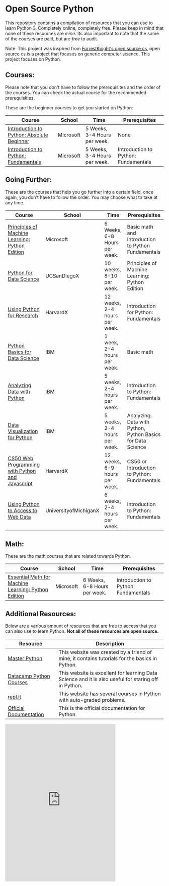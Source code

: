 ﻿# Open Source Python
This repository contains a compilation of resources that you can use to learn Python 3. Completely online, completely free. Please keep in mind that none of these resources are *mine*. Its also important to note that the some of the courses are paid, but are *free* to audit. 

Note: This project was inspired from [ForrestKnight's open source cs](https://github.com/ForrestKnight/open-source-cs), open source cs is a project that focuses on generic computer science. This project focuses on Python. 

## Courses:
Please note that you don't have to follow the prerequisites and the order of the courses. You can check the actual course for the recommended prerequisities. 

These are the beginner courses to get you started on Python:

| Course | School | Time | Prerequisites |
| ------ | ------ | ------ | ------ |
| [Introduction to Python: Absolute Beginner](https://www.edx.org/course/introduction-to-python-absolute-beginner-4%5D%28https://www.edx.org/course/introduction-to-python-absolute-beginner-4%29)| Microsoft| 5 Weeks, 3-4 Hours per week.| None |
| [Introduction to Python: Fundamentals](https://www.edx.org/course/introduction-to-python-fundamentals-4) | Microsoft| 5 Weeks, 3-4 Hours per week. | Introduction to Python: Fundamentals |

## Going Further:
These are the courses that help you go further into a certain field, once again, you don't have to follow the order. You may choose what to take at any time. 

| Course | School | Time | Prerequisites |
| ------ | ------ | ------ | ------ |
| [Principles of Machine Learning: Python Edition](https://www.edx.org/course/principles-of-machine-learning-python-edition-3) | Microsoft| 6 Weeks, 6-8 Hours per week. | Basic math and Introduction to Python Fundamentals  |
| [Python for Data Science](https://www.edx.org/course/python-for-data-science-3)| UCSanDiegoX | 10 weeks, 8-10 per week.| Principles of Machine Learning: Python Edition|
| [Using Python for Research](https://www.edx.org/course/using-python-for-research-2) | HarvardX| 12 weeks, 2-4 hours per week. | Introduction for Python: Fundamentals |
| [Python Basics for Data Science](https://www.edx.org/course/python-basics-for-data-science-2) | IBM| 1 week, 2-4 hours per week. | Basic math|
| [Analyzing Data with Python](https://www.edx.org/course/data-analysis-with-python) | IBM | 5 weeks, 2-4 hours per week. | Introduction to Python: Fundamentals |
| [Data Visualization for Python](https://www.edx.org/course/data-visualization-with-python) | IBM | 5 weeks, 2-4 hours per week. | Analyzing Data with Python, Python Basics for Data Science |
| [CS50 Web Programming with Python and Javascript](https://www.edx.org/course/cs50s-web-programming-with-python-and-javascript)| HarvardX |12 weeks, 6-9 hours per week. | CS50 or Introduction to Python: Fundamentals|
| [Using Python to Access to Web Data](https://www.coursera.org/learn/python-network-data) | UniversityofMichiganX | 6 weeks, 2-4 hours per week. | Introduction to Python: Fundamentals | 

## Math:
These are the math courses that are related towards Python. 

| Course | School | Time | Prerequisites |
| ------ | ------ | ------ | ------ |
| [Essential Math for Machine Learning: Python Edition](https://www.edx.org/course/essential-math-for-machine-learning-python-edition-3)| Microsoft| 6 Weeks, 6-8 Hours per week.| Introduction to Python: Fundamentals |

## Additional Resources:
Below are a various amount of resources that are free to access that you can also use to learn Python. **Not all of these resources are open source.** 

| Resource | Description | 
| ------ | ------ | 
| [Master Python](https://www.masterpython.me)| This website was created by a friend of mine, it contains tutorials for the basics in Python. |
| [Datacamp Python Courses](https://www.datacamp.com/courses/tech:python?utm_source=adwords_ppc&utm_campaignid=1565610360&utm_adgroupid=63334254150&utm_device=c&utm_keyword=%2Blearn%20%2Bpython%20%2Bprogramming&utm_matchtype=b&utm_network=g&utm_adpostion=1t1&utm_creative=295213502777&utm_targetid=kwd-304088894334&utm_loc_interest_ms=&utm_loc_physical_ms=9026803&gclid=Cj0KCQjw5MLrBRClARIsAPG0WGyBuTPVQIMLUBrsuCI9O8UFq-_tykWpIJk6PESVewbMXyjh8RFW-74aArudEALw_wcB)| This website is excellent for learning Data Science and it is also useful for staring off in Python.|
| [repl.it](https://repl.it/community) | This website has several courses in Python with auto-graded problems. |
| [Official Documentation](https://docs.python.org/3.7/#) | This is the official documentation for Python. 
<html>
<iframe src="https://canary.discordapp.com/widget?id=455072636075245588&theme=dark" width="350" height="500" allowtransparency="true" frameborder="0"></iframe>
</html>
